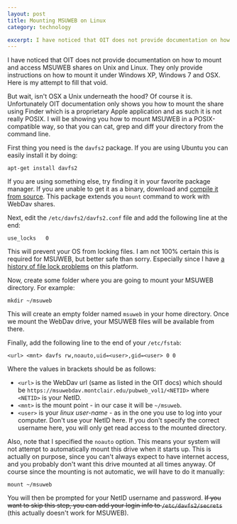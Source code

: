 ```yaml
---
layout: post
title: Mounting MSUWEB on Linux
category: technology

excerpt: I have noticed that OIT does not provide documentation on how to mount and access MSUWEB shares on Unix and Linux. They only provide instructions on how to mount it under Windows XP, Windows 7 and OSX. Here is my attempt to fill that void.
---
```


I have noticed that OIT does not provide documentation on how to mount and access MSUWEB shares on Unix and Linux. They only provide instructions on how to mount it under Windows XP, Windows 7 and OSX. Here is my attempt to fill that void.

But wait, isn't OSX a Unix underneath the hood? Of course it is. Unfortunately OIT documentation only shows you how to mount the share using Finder which is a proprietary Apple application and as such it is not really POSIX. I will be showing you how to mount MSUWEB in a POSIX-compatible way, so that you can cat, grep and diff your directory from the command line.

First thing you need is the `davfs2` package. If you are using Ubuntu you can easily install it by doing:

    apt-get install davfs2

If you are using something else, try finding it in your favorite package manager. If you are unable to get it as a binary, download and [compile it from source][1]. This package extends you `mount` command to work with WebDav shares.

Next, edit the `/etc/davfs2/davfs2.conf` file and add the following line at the end:

    use_locks   0

This will prevent your OS from locking files. I am not 100% certain this is required for MSUWEB, but better safe than sorry. Especially since I have [a history of file lock problems][2] on this platform.

Now, create some folder where you are going to mount your MSUWEB directory. For example:

    mkdir ~/msuweb

This will create an empty folder named `msuweb` in your home directory. Once we mount the WebDav drive, your MSUWEB files will be available from there.

Finally, add the following line to the end of your `/etc/fstab`:

    <url> <mnt> davfs rw,noauto,uid=<user>,gid=<user> 0 0

Where the values in brackets should be as follows:

* `<url>` is the WebDav url (same as listed in the OIT docs) which should be `https://msuwebdav.montclair.edu/pubweb_vol1/<NETID>` where `<NETID>` is your NetID.
* `<mnt>` is the mount point - in our case it will be `~/msuweb`.
* `<user>` is your *linux user-name* - as in the one you use to log into your computer. Don't use your NetID here. If you don't specify the correct username here, you will only get read access to the mounted directory.

Also, note that I specified the `noauto` option. This means your system will not attempt to automatically mount this drive when it starts up. This is actually on purpose, since you can't always expect to have internet access, and you probably don't want this drive mounted at all times anyway. Of course since the mounting is not automatic, we will have to do it manually:

    mount ~/msuweb

You will then be prompted for your NetID username and password. ~~If you want to skip this step, you can add your login info to `/etc/davfs2/secrets`~~ (this actually doesn't work for MSUWEB).


[1]: http://savannah.nongnu.org/projects/davfs2
[2]: {{site.baseurl}}/technical-resource/2012/09/03/msuweb-locking-files/
